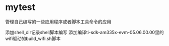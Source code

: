 mytest
======

管理自己编写的一些应用程序或者脚本工具命令的应用

添加shell_dir记录shell脚本编写
添加编译ti-sdk-am335x-evm-05.06.00.00里的wifi驱动的build_wifi.sh脚本
